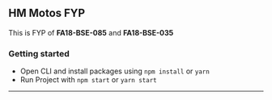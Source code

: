 ## HM Motos FYP

This is FYP of **FA18-BSE-085** and **FA18-BSE-035**

### Getting started

- Open CLI and install packages using `npm install` or `yarn`
- Run Project with `npm start` or `yarn start` 
---
